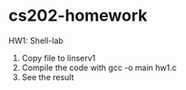 # cs202-homework

HW1: Shell-lab
1. Copy file to linserv1
2. Compile the code with gcc -o main hw1.c
3. See the result
